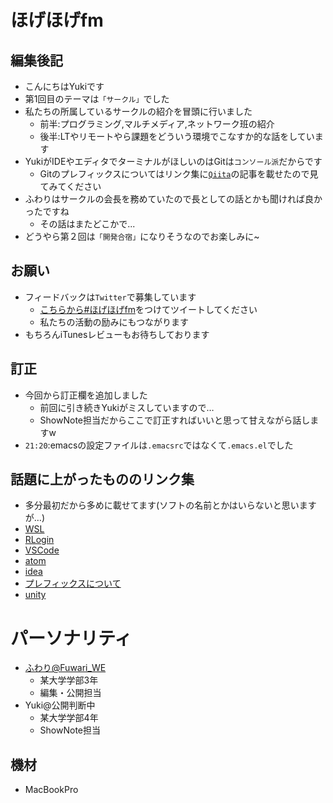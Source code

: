 # ほげほげfm
## 編集後記
- こんにちはYukiです
- 第1回目のテーマは`「サークル」`でした
- 私たちの所属しているサークルの紹介を冒頭に行いました
    - 前半:プログラミング,マルチメディア,ネットワーク班の紹介
    - 後半:LTやリモートやら課題をどういう環境でこなすか的な話をしています
- YukiがIDEやエディタでターミナルがほしいのはGitは`コンソール派`だからです
    - Gitのプレフィックスについてはリンク集に[`Qiita`](https://qiita.com/numanomanu/items/45dd285b286a1f7280ed)の記事を載せたので見てみてください
- ふわりはサークルの会長を務めていたので長としての話とかも聞ければ良かったですね
    - その話はまたどこかで...
- どうやら第２回は`「開発合宿」`になりそうなのでお楽しみに~
  
## お願い
- フィードバックは`Twitter`で募集しています
    - [こちらから#ほげほげfm](https://twitter.com/search?f=tweets&q=%23%E3%81%BB%E3%81%92%E3%81%BB%E3%81%92fm&src=typd)をつけてツイートしてください
    - 私たちの活動の励みにもつながります
- もちろんiTunesレビューもお待ちしております

## 訂正
- 今回から訂正欄を追加しました
    - 前回に引き続きYukiがミスしていますので…
    - ShowNote担当だからここで訂正すればいいと思って甘えながら話しますw
- `21:20`:emacsの設定ファイルは`.emacsrc`ではなくて`.emacs.el`でした

## 話題に上がったもののリンク集
- 多分最初だから多めに載せてます(ソフトの名前とかはいらないと思いますが…)
- [WSL](https://ja.wikipedia.org/wiki/Windows_Subsystem_for_Linux)
- [RLogin](https://ja.wikipedia.org/wiki/RLogin)
- [VSCode](https://code.visualstudio.com/)
- [atom](https://atom.io/)
- [idea](https://www.jetbrains.com/idea/)
- [プレフィックスについて](https://qiita.com/numanomanu/items/45dd285b286a1f7280ed)
- [unity](https://unity3d.com/jp)

# パーソナリティ
- [ふわり@Fuwari_WE](https://twitter.com/Fuwari_WE)
    - 某大学学部3年
    - 編集・公開担当
- Yuki@公開判断中
    - 某大学学部4年
    - ShowNote担当

## 機材  
- MacBookPro